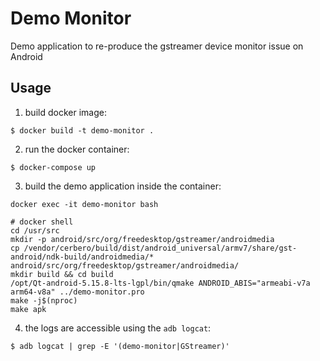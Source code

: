 # Demo Monitor

Demo application to re-produce the gstreamer device monitor issue on Android

## Usage

1. build docker image: 

```shell
$ docker build -t demo-monitor .
```

2. run the docker container: 

```shell
$ docker-compose up
```

3. build the demo application inside the container: 

```shell
docker exec -it demo-monitor bash

# docker shell
cd /usr/src
mkdir -p android/src/org/freedesktop/gstreamer/androidmedia
cp /vendor/cerbero/build/dist/android_universal/armv7/share/gst-android/ndk-build/androidmedia/* android/src/org/freedesktop/gstreamer/androidmedia/
mkdir build && cd build
/opt/Qt-android-5.15.8-lts-lgpl/bin/qmake ANDROID_ABIS="armeabi-v7a arm64-v8a" ../demo-monitor.pro
make -j$(nproc)
make apk
```

4. the logs are accessible using the `adb logcat`:

```shell
$ adb logcat | grep -E '(demo-monitor|GStreamer)'
```